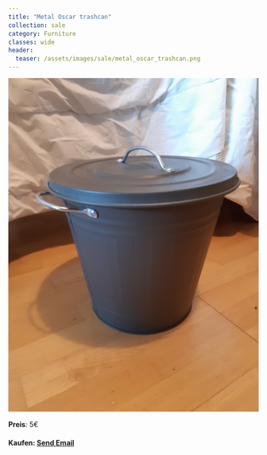 ```yaml
---
title: "Metal Oscar trashcan"
collection: sale
category: Furniture
classes: wide
header: 
  teaser: /assets/images/sale/metal_oscar_trashcan.png
---
```




<a href="">
  <img src="/assets/images/sale/metal_oscar_trashcan.png" alt="Metal Oscar trashcan">
</a>

**Preis**: 5€


#### Kaufen: <a href = "mailto:digitaldasler@gmail.com?subject=Metal Oscar trashcan">Send Email</a>

